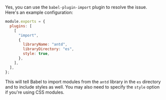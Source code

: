 Yes, you can use the `babel-plugin-import` plugin to resolve the issue. Here's an example configuration:

```javascript
module.exports = {
  plugins: [
    [
      "import",
      {
        libraryName: "antd",
        libraryDirectory: "es",
        style: true,
      },
    ],
  ],
};
```

This will tell Babel to import modules from the `antd` library in the `es` directory and to include styles as well. You may also need to specify the `style` option if you're using CSS modules.
